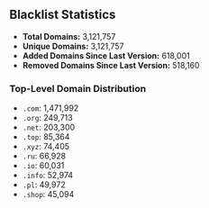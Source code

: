 ## Blacklist Statistics

- **Total Domains:** 3,121,757
- **Unique Domains:** 3,121,757
- **Added Domains Since Last Version:** 618,001
- **Removed Domains Since Last Version:** 518,160

### Top-Level Domain Distribution

-  `.com`: 1,471,992
-  `.org`: 249,713
-  `.net`: 203,300
-  `.top`: 85,364
-  `.xyz`: 74,405
-  `.ru`: 66,928
-  `.io`: 60,031
-  `.info`: 52,974
-  `.pl`: 49,972
-  `.shop`: 45,094
